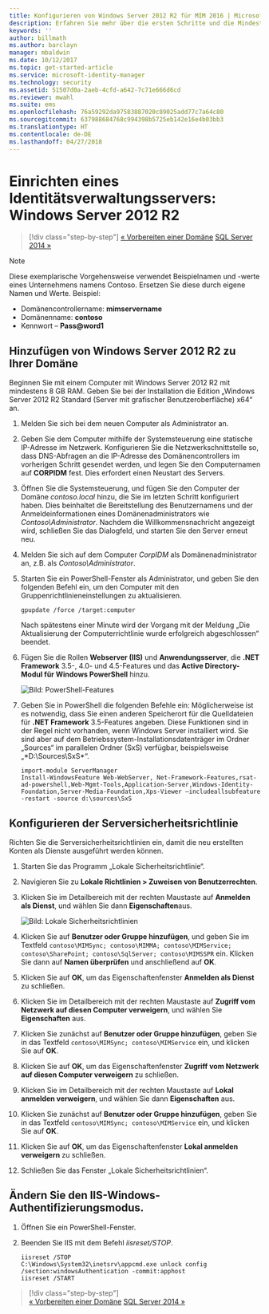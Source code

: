 ```yaml
---
title: Konfigurieren von Windows Server 2012 R2 für MIM 2016 | Microsoft-Dokumentation
description: Erfahren Sie mehr über die ersten Schritte und die Mindestanforderungen für die Vorbereitung von Windows Server 2012 R2 für MIM 2016.
keywords: ''
author: billmath
ms.author: barclayn
manager: mbaldwin
ms.date: 10/12/2017
ms.topic: get-started-article
ms.service: microsoft-identity-manager
ms.technology: security
ms.assetid: 51507d0a-2aeb-4cfd-a642-7c71e666d6cd
ms.reviewer: mwahl
ms.suite: ems
ms.openlocfilehash: 76a59292da97583887020c89025add77c7a64c80
ms.sourcegitcommit: 637988684768c994398b5725eb142e16e4b03bb3
ms.translationtype: HT
ms.contentlocale: de-DE
ms.lasthandoff: 04/27/2018
---
```

# <a name="set-up-an-identity-management-server-windows-server-2012-r2"></a>Einrichten eines Identitätsverwaltungsservers: Windows Server 2012 R2

>[!div class="step-by-step"]
[« Vorbereiten einer Domäne](preparing-domain.md)
[SQL Server 2014 »](prepare-server-sql2014.md)

> [!NOTE]
> Diese exemplarische Vorgehensweise verwendet Beispielnamen und -werte eines Unternehmens namens Contoso. Ersetzen Sie diese durch eigene Namen und Werte. Beispiel:
> - Domänencontrollername: **mimservername**
> - Domänenname: **contoso**
> - Kennwort – **Pass@word1**

## <a name="join-windows-server-2012-r2-to-your-domain"></a>Hinzufügen von Windows Server 2012 R2 zu Ihrer Domäne

Beginnen Sie mit einem Computer mit Windows Server 2012 R2 mit mindestens 8 GB RAM. Geben Sie bei der Installation die Edition „Windows Server 2012 R2 Standard (Server mit grafischer Benutzeroberfläche) x64“ an.

1. Melden Sie sich bei dem neuen Computer als Administrator an.

2. Geben Sie dem Computer mithilfe der Systemsteuerung eine statische IP-Adresse im Netzwerk. Konfigurieren Sie die Netzwerkschnittstelle so, dass DNS-Abfragen an die IP-Adresse des Domänencontrollers im vorherigen Schritt gesendet werden, und legen Sie den Computernamen auf **CORPIDM** fest.  Dies erfordert einen Neustart des Servers.

3. Öffnen Sie die Systemsteuerung, und fügen Sie den Computer der Domäne *contoso.local* hinzu, die Sie im letzten Schritt konfiguriert haben.  Dies beinhaltet die Bereitstellung des Benutzernamens und der Anmeldeinformationen eines Domänenadministrators wie *Contoso\Administrator*.  Nachdem die Willkommensnachricht angezeigt wird, schließen Sie das Dialogfeld, und starten Sie den Server erneut neu.

4. Melden Sie sich auf dem Computer *CorpIDM* als Domänenadministrator an, z.B. als *Contoso\Administrator*.

5. Starten Sie ein PowerShell-Fenster als Administrator, und geben Sie den folgenden Befehl ein, um den Computer mit den Gruppenrichtlinieneinstellungen zu aktualisieren.

    ```
    gpupdate /force /target:computer
    ```

    Nach spätestens einer Minute wird der Vorgang mit der Meldung „Die Aktualisierung der Computerrichtlinie wurde erfolgreich abgeschlossen“ beendet.

6. Fügen Sie die Rollen **Webserver (IIS)** und **Anwendungsserver**, die **.NET Framework** 3.5-, 4.0- und 4.5-Features und das **Active Directory-Modul für Windows PowerShell** hinzu.

    ![Bild: PowerShell-Features](media/MIM-DeployWS2.png)

7. Geben Sie in PowerShell die folgenden Befehle ein: Möglicherweise ist es notwendig, dass Sie einen anderen Speicherort für die Quelldateien für **.NET Framework** 3.5-Features angeben. Diese Funktionen sind in der Regel nicht vorhanden, wenn Windows Server installiert wird. Sie sind aber auf dem Betriebssystem-Installationsdatenträger im Ordner „Sources“ im parallelen Ordner (SxS) verfügbar, beispielsweise „*D:\Sources\SxS\*“.

    ```
    import-module ServerManager
    Install-WindowsFeature Web-WebServer, Net-Framework-Features,rsat-ad-powershell,Web-Mgmt-Tools,Application-Server,Windows-Identity-Foundation,Server-Media-Foundation,Xps-Viewer –includeallsubfeature -restart -source d:\sources\SxS
    ```

## <a name="configure-the-server-security-policy"></a>Konfigurieren der Serversicherheitsrichtlinie

Richten Sie die Serversicherheitsrichtlinien ein, damit die neu erstellten Konten als Dienste ausgeführt werden können.

1. Starten Sie das Programm „Lokale Sicherheitsrichtlinie“.

2. Navigieren Sie zu **Lokale Richtlinien > Zuweisen von Benutzerrechten**.

3. Klicken Sie im Detailbereich mit der rechten Maustaste auf **Anmelden als Dienst**, und wählen Sie dann **Eigenschaften**aus.

    ![Bild: Lokale Sicherheitsrichtlinien](media/MIM-DeployWS3.png)

4. Klicken Sie auf **Benutzer oder Gruppe hinzufügen**, und geben Sie im Textfeld `contoso\MIMSync; contoso\MIMMA; contoso\MIMService; contoso\SharePoint; contoso\SqlServer; contoso\MIMSSPR` ein. Klicken Sie dann auf **Namen überprüfen** und anschließend auf **OK**.

5. Klicken Sie auf **OK**, um das Eigenschaftenfenster **Anmelden als Dienst** zu schließen.

6.  Klicken Sie im Detailbereich mit der rechten Maustaste auf **Zugriff vom Netzwerk auf diesen Computer verweigern**, und wählen Sie **Eigenschaften** aus.

7. Klicken Sie zunächst auf **Benutzer oder Gruppe hinzufügen**, geben Sie in das Textfeld `contoso\MIMSync; contoso\MIMService` ein, und klicken Sie auf **OK**.

8. Klicken Sie auf **OK**, um das Eigenschaftenfenster **Zugriff vom Netzwerk auf diesen Computer verweigern** zu schließen.

9. Klicken Sie im Detailbereich mit der rechten Maustaste auf **Lokal anmelden verweigern**, und wählen Sie dann **Eigenschaften** aus.

10. Klicken Sie zunächst auf **Benutzer oder Gruppe hinzufügen**, geben Sie in das Textfeld `contoso\MIMSync; contoso\MIMService` ein, und klicken Sie auf **OK**.

11. Klicken Sie auf **OK**, um das Eigenschaftenfenster **Lokal anmelden verweigern** zu schließen.

12. Schließen Sie das Fenster „Lokale Sicherheitsrichtlinien“.


## <a name="change-the-iis-windows-authentication-mode"></a>Ändern Sie den IIS-Windows-Authentifizierungsmodus.

1.  Öffnen Sie ein PowerShell-Fenster.

2.  Beenden Sie IIS mit dem Befehl *iisreset/STOP*.

    ```
    iisreset /STOP
    C:\Windows\System32\inetsrv\appcmd.exe unlock config /section:windowsAuthentication -commit:apphost
    iisreset /START
    ```

>[!div class="step-by-step"]  
[« Vorbereiten einer Domäne](preparing-domain.md)
[SQL Server 2014 »](prepare-server-sql2014.md)

